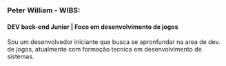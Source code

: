 
<h3>Peter William - WIBS:</h3>
<h4>DEV back-end Junior | Foco em desenvolvimento de jogos</h4>
<div class="caixaum">
  Sou um desenvolvedor iniciante que busca se apronfundar na area de dev. de jogos, atualmente com formação tecnica em desenvolvimento de sistemas.
</div>  
<br />



  
